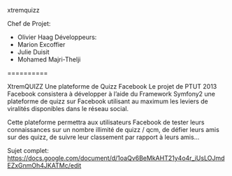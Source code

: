 xtremquizz

Chef de Projet:
 - Olivier Haag
Développeurs:
 - Marion Excoffier
 - Julie Duisit
 - Mohamed Majri-Thelji

==========

XtremQUIZZ
Une plateforme de Quizz Facebook
Le projet de PTUT 2013 Facebook consistera à développer à l’aide du Framework 
Symfony2 une plateforme de quizz sur Facebook utilisant au maximum les leviers 
de viralités disponibles dans le réseau social.

Cette plateforme permettra aux utilisateurs Facebook de tester leurs connaissances 
sur un nombre illimité de quizz / qcm, de défier leurs amis sur des quizz, de 
suivre leur classement par rapport à leurs amis...

Sujet complet: https://docs.google.com/document/d/1oaQv6BeMkAHT21y4o4r_iUsLOJmdEZxGnmOh4JKATMc/edit